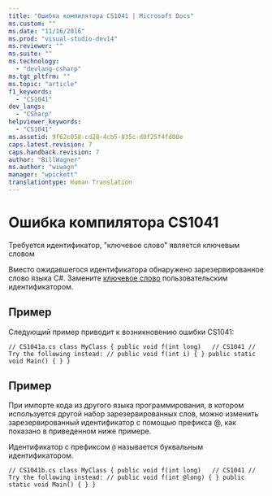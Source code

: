 ```yaml
---
title: "Ошибка компилятора CS1041 | Microsoft Docs"
ms.custom: ""
ms.date: "11/16/2016"
ms.prod: "visual-studio-dev14"
ms.reviewer: ""
ms.suite: ""
ms.technology: 
  - "devlang-csharp"
ms.tgt_pltfrm: ""
ms.topic: "article"
f1_keywords: 
  - "CS1041"
dev_langs: 
  - "CSharp"
helpviewer_keywords: 
  - "CS1041"
ms.assetid: 9f62c058-cd28-4cb5-835c-d0f25f4fd08e
caps.latest.revision: 7
caps.handback.revision: 7
author: "BillWagner"
ms.author: "wiwagn"
manager: "wpickett"
translationtype: Human Translation
---
```

# Ошибка компилятора CS1041
Требуется идентификатор, "ключевое слово" является ключевым словом  
  
 Вместо ожидавшегося идентификатора обнаружено зарезервированное слово языка C\#. Замените [ключевое слово](../../csharp/language-reference/keywords/index.md) пользовательским идентификатором.  
  
## Пример  
 Следующий пример приводит к возникновению ошибки CS1041:  
  
```  
// CS1041a.cs class MyClass { public void f(int long)   // CS1041 // Try the following instead: // public void f(int i) { } public static void Main() { } }  
```  
  
## Пример  
 При импорте кода из другого языка программирования, в котором используется другой набор зарезервированных слов, можно изменить зарезервированный идентификатор с помощью префикса @, как показано в приведенном ниже примере.  
  
 Идентификатор с префиксом `@` называется буквальным идентификатором.  
  
```  
// CS1041b.cs class MyClass { public void f(int long)   // CS1041 // Try the following instead: // public void f(int @long) { } public static void Main() { } }  
```